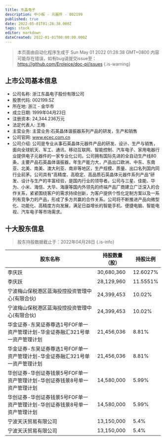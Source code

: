 ```yaml
---
title: 东晶电子
description: 中小板 - 元器件 - 002199
published: true
date: 2022-05-01T01:28:38.000Z
tags: stock
editor: markdown
dateCreated: 2022-01-01T00:00:00.000Z
---
```


> 本页面由自动化程序生成于 Sun May 01 2022 01:28:38 GMT+0800
> 内容可能存在错误，如有bug请提交issue至：https://github.com/Eroleice/doc-pi/issues
{.is-warning}

## 上市公司基本信息
- 公司名称: 浙江东晶电子股份有限公司
- 股票代码: 002199.SZ
- 所在地: 浙江 - 金华市
- 成立日期: 1999年04月23日
- 注册资本: 24,344.236万元
- 法定代表人: 王皓
- 主营业务: 主营业务:石英晶体谐振器系列产品的研发，生产和销售
- 公司官网: www.ecec.com.cn
- 公司介绍: 公司是专业从事石英晶体元器件产品的研发、设计、生产与销售，面向全球航天、军工、通讯、移动互联网、智能控制、汽车电子、家用电器行业提供电子元器件的一家专业化公司。公司拥有国际先进的全自动生产线80条，主要产品石英晶体谐振器，年生产能力大，产品出口欧洲、中东、东南亚、北美、南美、澳大利亚、南非等地区，生产规模、质量、出口名列国内同行业前茅。公司具有“高精度、高稳定、高品质石英晶体元器件系列产品”研发、设计与生产的丰富经验，是国内行业的领导者。公司与三星、佳能、华为、小米、海信、大华、海康等国内外领先的终端产品厂商建立广泛深入的合作关系，紧紧围绕客户的需求持续创新，为客户提供个性化定制方案以及一系列有竞争力的产品，形成了多方共赢的合作关系。公司将不断推进产品向微型化、功能化、高精度方向发展，满足日益增长的智能手机、便捷电脑、智能电视、汽车电子等市场需求。


## 十大股东信息
> 股东持股数据截止于：2022年04月28日
{.is-info}

| 股东名称 | 持股数量（股） | 持股比例 |
| --- | --- | --- |
| 李庆跃 | 30,680,360 | 12.6027% |
| 李庆跃 | 28,129,960 | 11.5551% |
| 宁波梅山保税港区蓝海投控投资管理中心(有限合伙) | 24,399,453 | 10.02% |
| 宁波梅山保税港区蓝海投控投资管理中心(有限合伙) | 24,399,453 | 10.02% |
| 华金证券-东吴证券尊选1号FOF单一资产管理计划-华金证券融汇321号单一资产管理计划 | 21,456,036 | 8.81% |
| 华金证券-东吴证券尊选1号FOF单一资产管理计划-华金证券融汇321号单一资产管理计划 | 21,456,036 | 8.81% |
| 华创证券-华创证券钱景5号FOF单一资产管理计划-华创证券钱景8号单一资产管理计划 | 14,580,000 | 5.99% |
| 华创证券-华创证券钱景5号FOF单一资产管理计划-华创证券钱景8号单一资产管理计划 | 14,580,000 | 5.99% |
| 宁波天沃贸易有限公司 | 13,150,000 | 5.4% |
| 宁波天沃贸易有限公司 | 13,150,000 | 5.4% |




